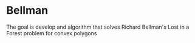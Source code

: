 # Bellman
The goal is develop and algorithm that solves Richard Bellman's Lost in a Forest problem for convex polygons 
